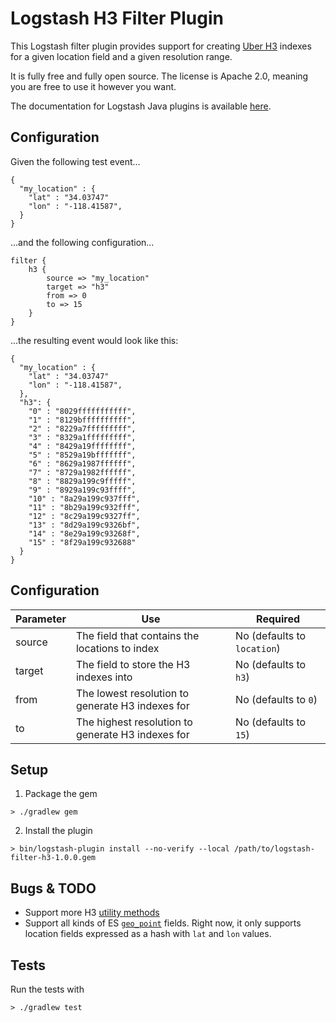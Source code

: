 # Logstash H3 Filter Plugin

This Logstash filter plugin provides support for creating [Uber H3](https://uber.github.io/h3) 
indexes for a given location field and a given resolution range. 

It is fully free and fully open source. The license is Apache 2.0, meaning you are free to use it however you want.

The documentation for Logstash Java plugins is available [here](https://www.elastic.co/guide/en/logstash/current/contributing-java-plugin.html).

## Configuration

Given the following test event...
```
{
  "my_location" : {
    "lat" : "34.03747"
    "lon" : "-118.41587",
  }
}
```


...and the following configuration...

```
filter {
    h3 {
        source => "my_location"
        target => "h3"
        from => 0
        to => 15
    }
}
```

...the resulting event would look like this:
```
{
  "my_location" : {
    "lat" : "34.03747"
    "lon" : "-118.41587",
  },
  "h3": {
    "0" : "8029fffffffffff",
    "1" : "8129bffffffffff",
    "2" : "8229a7fffffffff",
    "3" : "8329a1fffffffff",
    "4" : "8429a19ffffffff",
    "5" : "8529a19bfffffff",
    "6" : "8629a1987ffffff",
    "7" : "8729a1982ffffff",
    "8" : "8829a199c9fffff",
    "9" : "8929a199c93ffff",
    "10" : "8a29a199c937fff",
    "11" : "8b29a199c932fff",
    "12" : "8c29a199c9327ff",
    "13" : "8d29a199c9326bf",
    "14" : "8e29a199c93268f",
    "15" : "8f29a199c932688"
  }
}
```

## Configuration

| Parameter | Use | Required |
| --- | --- | --- |
|source |The field that contains the locations to index |No (defaults to `location`) |
|target |The field to store the H3 indexes into |No (defaults to `h3`) |
|from |The lowest resolution to generate H3 indexes for |No (defaults to `0`) |
|to |The highest resolution to generate H3 indexes for |No (defaults to `15`) |

## Setup

1. Package the gem

`> ./gradlew gem`

2. Install the plugin

`> bin/logstash-plugin install --no-verify --local /path/to/logstash-filter-h3-1.0.0.gem`

## Bugs & TODO

* Support more H3 [utility methods](https://uber.github.io/h3/#/documentation/api-reference/indexing)
* Support all kinds of ES [`geo_point`](https://www.elastic.co/guide/en/elasticsearch/reference/current/geo-point.html) fields. 
Right now, it only supports location fields expressed as a hash with `lat` and `lon` values.

## Tests

Run the tests with

`> ./gradlew test`